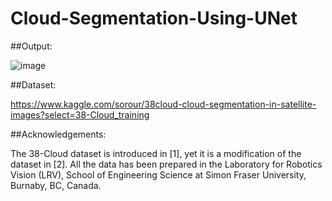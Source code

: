 # Cloud-Segmentation-Using-UNet
##Output:

![image](https://user-images.githubusercontent.com/74396218/133720902-2bee5f17-7df4-424a-8b45-e7922b8b49d6.png)

##Dataset:

https://www.kaggle.com/sorour/38cloud-cloud-segmentation-in-satellite-images?select=38-Cloud_training

##Acknowledgements:

The 38-Cloud dataset is introduced in [1], yet it is a modification of the dataset in [2]. All the data has been prepared in the Laboratory for Robotics Vision (LRV), School of Engineering Science at Simon Fraser University, Burnaby, BC, Canada.
